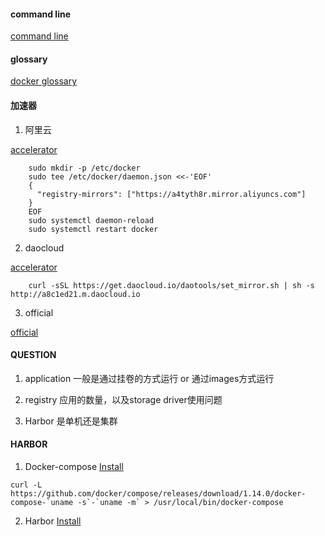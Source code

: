 #### command line

[command line](https://docs.docker.com/edge/engine/reference/commandline/docker/#description)

#### glossary

[docker glossary](https://docs.docker.com/glossary/)

#### 加速器

1. 阿里云

[accelerator](https://cr.console.aliyun.com/?spm=5176.1971733.0.2.394b9fbdbpnsBY#/accelerator)

~~~
    sudo mkdir -p /etc/docker
    sudo tee /etc/docker/daemon.json <<-'EOF'
    {
      "registry-mirrors": ["https://a4tyth8r.mirror.aliyuncs.com"]
    }
    EOF
    sudo systemctl daemon-reload
    sudo systemctl restart docker
~~~

2. daocloud

[accelerator](https://www.daocloud.io/mirror#accelerator-doc)

~~~
    curl -sSL https://get.daocloud.io/daotools/set_mirror.sh | sh -s http://a8c1ed21.m.daocloud.io
~~~


3. official

[official](https://docs.docker.com/registry/recipes/mirror/#use-case-the-china-registry-mirror)


#### QUESTION

1. application 一般是通过挂卷的方式运行 or 通过images方式运行

2. registry 应用的数量，以及storage driver使用问题

3. Harbor 是单机还是集群

#### HARBOR

1. Docker-compose [Install](https://github.com/docker/compose/releases)
~~~
curl -L https://github.com/docker/compose/releases/download/1.14.0/docker-compose-`uname -s`-`uname -m` > /usr/local/bin/docker-compose
~~~

2. Harbor [Install](https://github.com/vmware/harbor/blob/master/docs/installation_guide.md)